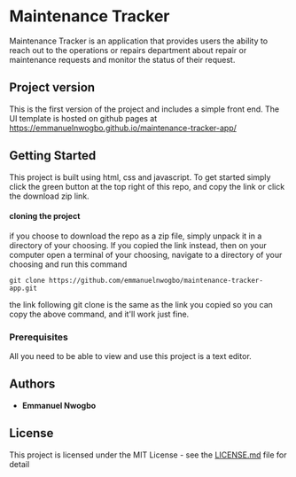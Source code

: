 # Maintenance Tracker

Maintenance Tracker is an application that provides users the ability to reach out to the operations or repairs department about repair or maintenance requests and monitor the status of their request.

## Project version

This is the first version of the project and includes a simple front end. The UI template is hosted on github pages at https://emmanuelnwogbo.github.io/maintenance-tracker-app/

## Getting Started

This project is built using html, css and javascript. To get started simply click the green button at the top right of this repo, and copy the link or click the download zip link.

#### cloning the project

if you choose to download the repo as a zip file, simply unpack it in a directory of your choosing. If you copied the link instead, then on your computer open a terminal of your choosing, navigate to a directory of your choosing and run this command

```
git clone https://github.com/emmanuelnwogbo/maintenance-tracker-app.git
```

the link following git clone is the same as the link you copied so you can copy the above command, and it'll work just fine.



### Prerequisites

All you need to be able to view and use this project is a text editor.

## Authors

* **Emmanuel Nwogbo**

## License

This project is licensed under the MIT License - see the [LICENSE.md](LICENSE) file for detail

